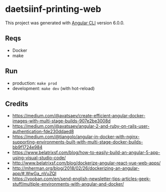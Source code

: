 # daetsiinf-printing-web

This project was generated with [Angular CLI](https://github.com/angular/angular-cli) version 6.0.0.

## Reqs

* Docker
* make

## Run

* production: `make prod`
* development: `make dev` (with hot-reload)

## Credits

* https://medium.com/@avatsaev/create-efficient-angular-docker-images-with-multi-stage-builds-907e2be3008d
* https://medium.com/@avatsaev/angular-2-and-ruby-on-rails-user-authentication-fde230ddaed8
* https://medium.com/@tiangolo/angular-in-docker-with-nginx-supporting-environments-built-with-multi-stage-docker-builds-bb9f1724e984
* https://www.belatrixsf.com/blog/how-to-easily-build-an-angular-5-app-using-visual-studio-code/
* http://www.belatrixsf.com/blog/dockerize-angular-react-vue-web-apps/
* http://mherman.org/blog/2018/02/26/dockerizing-an-angular-app/#.WwGa_nVuZQI
* https://vooban.com/en/send-english-newsletter-tips-articles-geek-stuff/multiple-environments-with-angular-and-docker/
